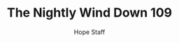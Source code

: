 ---
image: /assets/img/nwd/109_nwd_psalm_23_4_nlt.png
title: The Nightly Wind Down 109
number: 109
categories:
  - The Nightly Wind Down
author: Hope Staff
notes: The Nightly Wind Down 109
embed: >-
  EMBED_GOES_HERE
transcript: >-
  SOME LINES OF TEXT START HERE
---